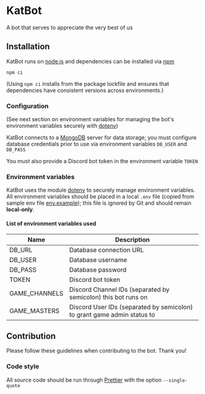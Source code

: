 # KatBot

A bot that serves to appreciate the very best of us

## Installation

KatBot runs on [node.js](https://nodejs.org) and dependencies can be installed via [npm](https://www.npmjs.com/get-npm)

```
npm ci
```

(Using `npm ci` installs from the package lockfile and ensures that dependencies have consistent versions across environments.)

### Configuration

(See next section on environment variables for managing the bot's environment variables securely with [dotenv](https://www.npmjs.com/package/dotenv))

KatBot connects to a [MongoDB](https://docs.mongodb.com) server for data storage; you must configure database credentials prior to use via environment variables `DB_USER` and `DB_PASS`

You must also provide a Discord bot token in the environment variable `TOKEN`

### Environment variables

KatBot uses the module [dotenv](https://www.npmjs.com/package/dotenv) to securely manage environment variables. All environment variables should be placed in a local `.env` file (copied from sample env file [env.example](./env.example)); this file is ignored by Git and should remain **local-only**.

#### List of environment variables used

| Name | Description |
| ---- | ----------- |
| DB_URL | Database connection URL |
| DB_USER | Database username |
| DB_PASS | Database password |
| TOKEN | Discord bot token |
| GAME_CHANNELS | Discord Channel IDs (separated by semicolon) this bot runs on |
| GAME_MASTERS | Discord User IDs (separated by semicolon) to grant game admin status to |

## Contribution

Please follow these guidelines when contributing to the bot. Thank you!

### Code style

All source code should be run through [Prettier](https://prettier.io) with the option `--single-quote`
